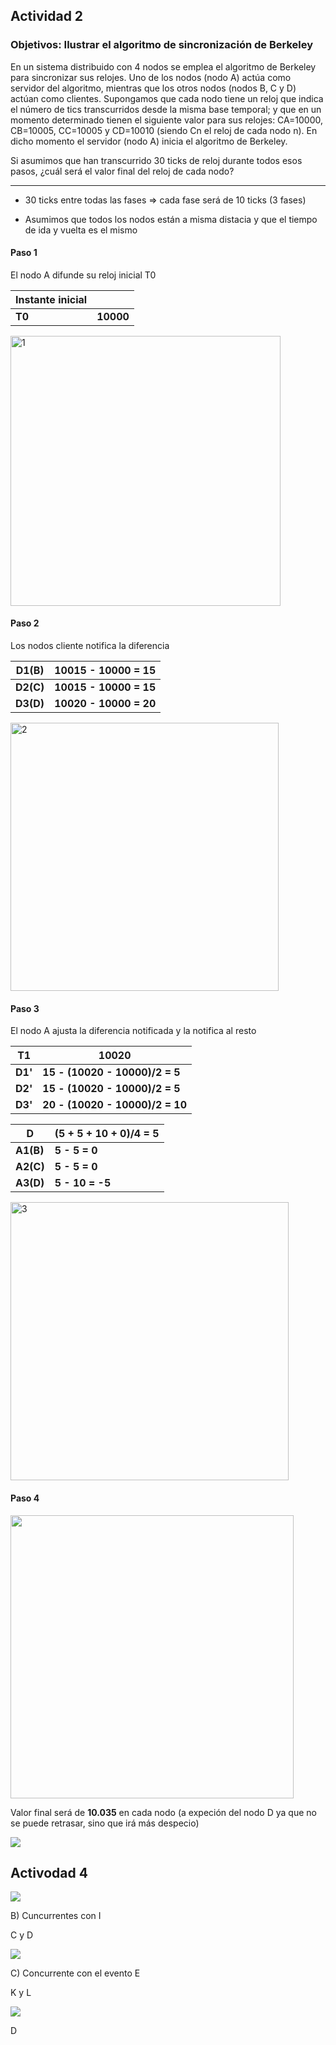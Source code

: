## Actividad 2

### Objetivos: Ilustrar el algoritmo de sincronización de Berkeley

En un sistema distribuido con 4 nodos se emplea el algoritmo de Berkeley para sincronizar sus relojes. Uno de los nodos (nodo A) actúa como servidor del algoritmo, mientras que los otros nodos (nodos B, C y D) actúan como clientes. Supongamos que cada nodo tiene un reloj que indica el número de tics transcurridos desde la misma base temporal; y que en un momento determinado tienen el siguiente valor para sus relojes: CA=10000, CB=10005, CC=10005 y CD=10010 (siendo Cn el reloj de cada nodo n). En dicho momento el servidor (nodo A) inicia el algoritmo de Berkeley. 

Si asumimos que han transcurrido 30 ticks de reloj durante todos esos pasos, ¿cuál será el valor final del reloj de cada nodo?

---- 

- 30 ticks entre todas las fases => cada fase será de 10 ticks (3 fases)

- Asumimos que todos los nodos están a misma distacia y que el tiempo de ida y vuelta es el mismo

#### Paso 1

El nodo A difunde su reloj inicial T0

| Instante inicial |           |
| ---------------- | --------- |
| **T0**           | **10000** |

<img title="" src="attachment/2021-05-13-19-45-39.png" alt="1" width="432" data-align="center">

#### Paso 2

Los nodos cliente notifica la diferencia

| D1(B)     | 10015 - 10000 = 15     |
| --------- |:---------------------- |
| **D2(C)** | **10015 - 10000 = 15** |
| **D3(D)** | **10020 - 10000 = 20** |

<img title="" src="attachment/2021-05-13-19-47-57.png" alt="2" width="429" data-align="center">

#### Paso 3

El nodo A ajusta la diferencia notificada y la notifica al resto

| T1      | 10020                           |
| ------- | ------------------------------- |
| **D1'** | **15 - (10020 - 10000)/2 = 5**  |
| **D2'** | **15 - (10020 - 10000)/2 = 5**  |
| **D3'** | **20 - (10020 - 10000)/2 = 10** |

| D         | (5 + 5 + 10 + 0)/4 = 5 |
| --------- | ---------------------- |
| **A1(B)** | **5 - 5 = 0**          |
| **A2(C)** | **5 - 5 = 0**          |
| **A3(D)** | **5 - 10 = -5**        |

<img title="" src="attachment/2021-05-13-19-49-12.png" alt="3" width="445" data-align="center">

#### Paso 4

<img title="" src="attachment/2021-05-13-19-50-21.png" alt="" data-align="center" width="453">

Valor final será de **10.035** en cada nodo (a expeción del nodo D ya que no se puede retrasar, sino que irá más despecio)

![](attachment/2021-05-13-19-50-55.png)

## Activodad 4

![](attachment/2021-05-14-12-48-01.png)

B) Cuncurrentes con I 

C y D

![](attachment/2021-05-14-12-51-55.png)

C) Concurrente con el evento E

K y L 

![](attachment/2021-05-14-12-54-00.png)

D
